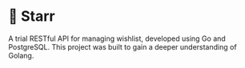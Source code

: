 # 🌠 Starr
A trial RESTful API for managing wishlist, developed using Go and PostgreSQL. This project was built to gain a deeper understanding of Golang.
